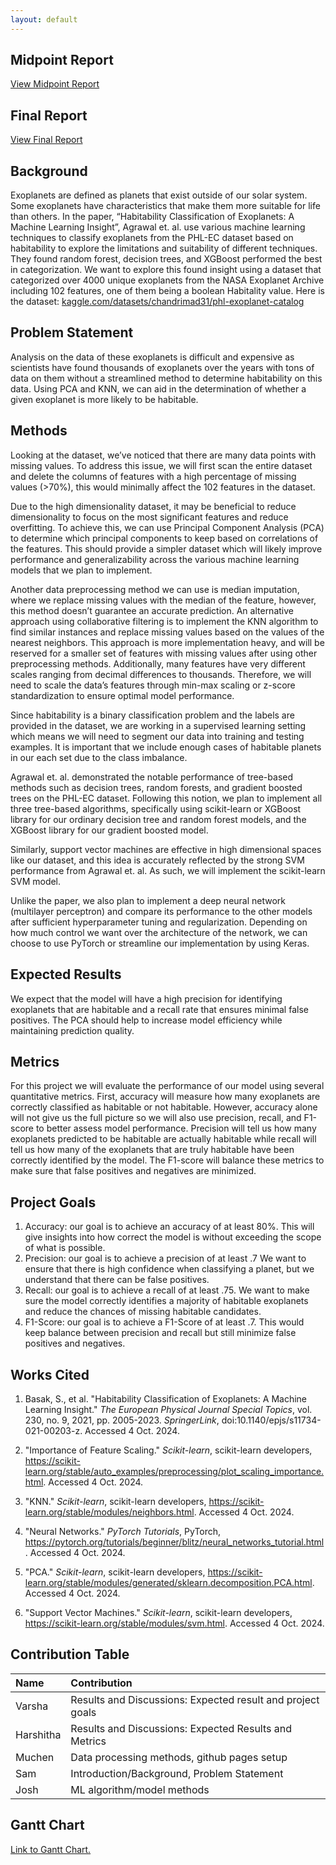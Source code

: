 ```yaml
---
layout: default
---
```


## Midpoint Report
[View Midpoint Report](midpoint.md)

## Final Report
[View Final Report](final.md)

## Background

Exoplanets are defined as planets that exist outside of our solar system. Some exoplanets have characteristics that make them more suitable for life than others. In the paper, “Habitability Classification of Exoplanets: A Machine Learning Insight”, Agrawal et. al. use various machine learning techniques to classify exoplanets from the PHL-EC dataset based on habitability to explore the limitations and suitability of different techniques. They found random forest, decision trees, and XGBoost performed the best in categorization. We want to explore this found insight using a dataset that categorized over 4000 unique exoplanets from the NASA Exoplanet Archive including 102 features, one of them being a boolean Habitality value.
Here is the dataset: [kaggle.com/datasets/chandrimad31/phl-exoplanet-catalog](https://www.kaggle.com/datasets/chandrimad31/phl-exoplanet-catalog)

## Problem Statement

Analysis on the data of these exoplanets is difficult and expensive as scientists have found thousands of exoplanets over the years with tons of data on them without a streamlined method to determine habitability on this data. Using PCA and KNN, we can aid in the determination of whether a given exoplanet is more likely to be habitable.

## Methods

Looking at the dataset, we’ve noticed that there are many data points with missing values. To address this issue, we will first scan the entire dataset and delete the columns of features with a high percentage of missing values (>70%), this would minimally affect the 102 features in the dataset.

Due to the high dimensionality dataset, it may be beneficial to reduce dimensionality to focus on the most significant features and reduce overfitting. To achieve this, we can use Principal Component Analysis (PCA) to determine which principal components to keep based on correlations of the features. This should provide a simpler dataset which will likely improve performance and generalizability across the various machine learning models that we plan to implement.

Another data preprocessing method we can use is median imputation, where we replace missing values with the median of the feature, however, this method doesn’t guarantee an accurate prediction. An alternative approach using collaborative filtering is to implement the KNN algorithm to find similar instances and replace missing values based on the values of the nearest neighbors. This approach is more implementation heavy, and will be reserved for a smaller set of features with missing values after using other preprocessing methods. Additionally, many features have very different scales ranging from decimal differences to thousands. Therefore, we will need to scale the data’s features through min-max scaling or z-score standardization to ensure optimal model performance.

Since habitability is a binary classification problem and the labels are provided in the dataset, we are working in a supervised learning setting which means we will need to segment our data into training and testing examples. It is important that we include enough cases of habitable planets in our each set due to the class imbalance.

Agrawal et. al. demonstrated the notable performance of tree-based methods such as decision trees, random forests, and gradient boosted trees on the PHL-EC dataset. Following this notion, we plan to implement all three tree-based algorithms, specifically using scikit-learn or XGBoost library for our ordinary decision tree and random forest models, and the XGBoost library for our gradient boosted model.

Similarly, support vector machines are effective in high dimensional spaces like our dataset, and this idea is accurately reflected by the strong SVM performance from Agrawal et. al. As such, we will implement the scikit-learn SVM model. 

Unlike the paper, we also plan to implement a deep neural network (multilayer perceptron) and compare its performance to the other models after sufficient hyperparameter tuning and regularization. Depending on how much control we want over the architecture of the network, we can choose to use PyTorch or streamline our implementation by using Keras.

## Expected Results

We expect that the model will have a high precision for identifying exoplanets that are habitable and a recall rate that ensures minimal false positives. The PCA should help to increase model efficiency while maintaining prediction quality. 

## Metrics

For this project we will evaluate the performance of our model using several quantitative metrics. First, accuracy will measure how many exoplanets are correctly classified as habitable or not habitable. However, accuracy alone will not give us the full picture so we will also use precision, recall, and F1-score to better assess model performance. Precision will tell us how many exoplanets predicted to be habitable are actually habitable while recall will tell us how many of the exoplanets that are truly habitable have been correctly identified by the model. The F1-score will balance these metrics to make sure that false positives and negatives are minimized. 

## Project Goals

1.  Accuracy: our goal is to achieve an accuracy of at least 80%. This will give insights into how correct the model is without exceeding the scope of what is possible. 
2. Precision: our goal is to achieve a precision of at least .7 We want to ensure that there is high confidence when classifying a planet, but we understand that there can be false positives.
3. Recall: our goal is to achieve a recall of at least .75. We want to make sure the model correctly identifies a majority of habitable exoplanets and reduce the chances of missing habitable candidates. 
4. F1-Score: our goal is to achieve a F1-Score of at least .7. This would keep balance between precision and recall but still minimize false positives and negatives.


## Works Cited

1. Basak, S., et al. "Habitability Classification of Exoplanets: A Machine Learning Insight." *The European Physical Journal Special Topics*, vol. 230, no. 9, 2021, pp. 2005-2023. *SpringerLink*, doi:10.1140/epjs/s11734-021-00203-z. Accessed 4 Oct. 2024.

2. "Importance of Feature Scaling." *Scikit-learn*, scikit-learn developers, https://scikit-learn.org/stable/auto_examples/preprocessing/plot_scaling_importance.html. Accessed 4 Oct. 2024.

3. "KNN." *Scikit-learn*, scikit-learn developers, https://scikit-learn.org/stable/modules/neighbors.html. Accessed 4 Oct. 2024.

4. "Neural Networks." *PyTorch Tutorials*, PyTorch, https://pytorch.org/tutorials/beginner/blitz/neural_networks_tutorial.html. Accessed 4 Oct. 2024.

5. "PCA." *Scikit-learn*, scikit-learn developers, https://scikit-learn.org/stable/modules/generated/sklearn.decomposition.PCA.html. Accessed 4 Oct. 2024.

6. "Support Vector Machines." *Scikit-learn*, scikit-learn developers, https://scikit-learn.org/stable/modules/svm.html. Accessed 4 Oct. 2024.


## Contribution Table

| Name      | Contribution                                                |
|:----------|:------------------------------------------------------------|
| Varsha    |Results and Discussions: Expected result and project goals     |
| Harshitha |Results and Discussions: Expected Results and Metrics     |
| Muchen    |Data processing methods, github pages setup     |
| Sam       |Introduction/Background, Problem Statement     |
| Josh      |ML algorithm/model methods   |

## Gantt Chart
[Link to Gantt Chart.](./Exoplanet-Gantt-Chart.pdf)